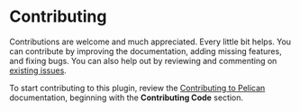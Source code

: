 Contributing
============

Contributions are welcome and much appreciated. Every little bit helps. You can contribute by improving the documentation, adding missing features, and fixing bugs. You can also help out by reviewing and commenting on [existing issues][].

To start contributing to this plugin, review the [Contributing to Pelican][] documentation, beginning with the **Contributing Code** section.

[existing issues]: https://github.com/arthurdysart/pelican-series3/issues
[Contributing to Pelican]: https://docs.getpelican.com/en/latest/contribute.html
